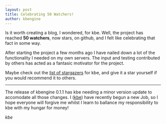 ```yaml
---
layout: post
title: Celebrating 50 Watchers!
author: kbengine
---
```


Is it worth creating a blog, I wondered, for kbe. Well, the project has reached **50 watchers**, now stars, on github, and I felt like celebrating that fact in some way.

After starting the project a few months ago I have nailed down a lot of the functionality I needed on my own servers. The input and testing contributed by others has acted as a fantasic motivator for the project.

Maybe check out the [list of stargazers][stargazers] for kbe, and give it a star yourself if you would recommend it to others.

---

The release of kbengine 0.1.1 has kbe needing a minor version update to accomodate all those changes. I ([kbe][me]) have recently begun a new Job, so I hope everyone will forgive me whilst I learn to ballance my responsibility to kbe with my hungar for money!

*kbe*

[stargazers]: https://github.com/kbengine/kbengine/stargazers
[me]: https://github.com/kbengine